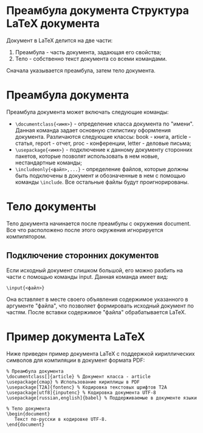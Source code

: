 Преамбула документа
Структура LaTeX документа
=========================

Документ в LaTeX делится на две части:
1. Преамбула - часть документа, задающая его свойства;
1. Тело - собственно текст документа со всеми командами.

Сначала указывается преамбула, затем тело документа.

Преамбула документа
===================

Преамбула документа может включать следующие команды:
* `\documentclass{<имя>}` - определение класса документа по "имени". Данная команда задает основную стилистику оформления документа. Различаются следующие классы: book - книга, article - статья, report - отчет, proc - конференции, letter - деловые письма;
* `\usepackage{<имя>}` - подключение к данному документу сторонних пакетов, которые позволят использовать в нем новые, нестандартные команды;
* `\includeonly{<файл>,...}` - определение файлов, которые должны быть подключены в документ и обозначенные в нем с помощью команды `\include`. Все остальные файлы будут проигнорированы.

Тело документы
==============

Тело документа начинается после преамбулы с окружения document. Все что расположено после этого окружения игнорируется компилятором.

Подключение сторонних документов
--------------------------------

Если исходный документ слишком большой, его можно разбить на части с помощью команды input. Данная команда имеет вид:

    \input{<файл>}

Она вставляет в месте своего объявления содержимое указанного в аргументе "файла", что позволяет формировать исходный документ по частям. После вставки содержимое "файла" обрабатывается LaTeX.

Пример документа LaTeX
======================

Ниже приведен пример документа LaTeX с поддержкой кириллических символов для компиляции в документ формата PDF:

    % Преамбула документа
    \documentclass[]{article} % Документ класса - article
    \usepackage{cmap} % Использование кириллицы в PDF
    \usepackage[T2A]{fontenc} % Кодировка текстовых шрифтов T2A
    \usepackage[utf8]{inputenc} % Кодировка документа UTF-8
    \usepackage[russian,english]{babel} % Поддерживаемые в документе языки
     
    % Тело документа
    \begin{document}
       Текст по-русски в кодировке UTF-8.
    \end{document}
